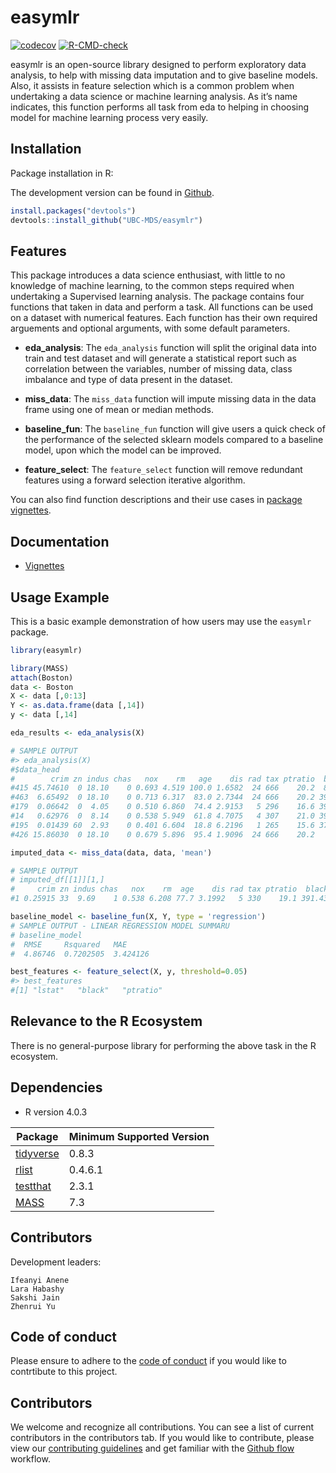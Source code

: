 
<!-- README.md is generated from README.Rmd. Please edit that file -->

# easymlr

<!-- badges: start -->

[![codecov](https://codecov.io/gh/UBC-MDS/easymlr/branch/main/graph/badge.svg?token=U18JB42TJS)](https://codecov.io/gh/UBC-MDS/easymlr)
[![R-CMD-check](https://github.com/UBC-MDS/easymlr/actions/workflows/R-CMD-check.yaml/badge.svg)](https://github.com/UBC-MDS/easymlr/actions/workflows/R-CMD-check.yaml)

<!-- badges: end -->

easymlr is an open-source library designed to perform exploratory data
analysis, to help with missing data imputation and to give baseline
models. Also, it assists in feature selection which is a common problem
when undertaking a data science or machine learning analysis. As it’s
name indicates, this function performs all task from eda to helping in
choosing model for machine learning process very easily.

## Installation

Package installation in R:

The development version can be found in [Github](https://github.com/).

``` r
install.packages("devtools")
devtools::install_github("UBC-MDS/easymlr")
```

## Features

This package introduces a data science enthusiast, with little to no
knowledge of machine learning, to the common steps required when
undertaking a Supervised learning analysis. The package contains four
functions that taken in data and perform a task. All functions can be
used on a dataset with numerical features. Each function has their own
required arguements and optional arguments, with some default
parameters.

  - **eda\_analysis**: The `eda_analysis` function will split the
    original data into train and test dataset and will generate a
    statistical report such as correlation between the variables, number
    of missing data, class imbalance and type of data present in the
    dataset.

  - **miss\_data**: The `miss_data` function will impute missing data in
    the data frame using one of mean or median methods.

  - **baseline\_fun**: The `baseline_fun` function will give users a
    quick check of the performance of the selected sklearn models
    compared to a baseline model, upon which the model can be improved.

  - **feature\_select**: The `feature_select` function will remove
    redundant features using a forward selection iterative algorithm.

You can also find function descriptions and their use cases in [package
vignettes](https://htmlpreview.github.io/?https://raw.githubusercontent.com/UBC-MDS/easymlr/main/docs/articles/my-vignette.html).

## Documentation

  - [Vignettes](https://htmlpreview.github.io/?https://raw.githubusercontent.com/UBC-MDS/easymlr/main/docs/articles/my-vignette.html)

## Usage Example

This is a basic example demonstration of how users may use the `easymlr`
package.

``` r
library(easymlr)

library(MASS)
attach(Boston)
data <- Boston
X <- data [,0:13]
Y <- as.data.frame(data [,14])
y <- data [,14]

eda_results <- eda_analysis(X)

# SAMPLE OUTPUT
#> eda_analysis(X)
#$data_head
#        crim zn indus chas   nox    rm   age    dis rad tax ptratio  black lstat
#415 45.74610  0 18.10    0 0.693 4.519 100.0 1.6582  24 666    20.2  88.27 36.98
#463  6.65492  0 18.10    0 0.713 6.317  83.0 2.7344  24 666    20.2 396.90 13.99
#179  0.06642  0  4.05    0 0.510 6.860  74.4 2.9153   5 296    16.6 391.27  6.92
#14   0.62976  0  8.14    0 0.538 5.949  61.8 4.7075   4 307    21.0 396.90  8.26
#195  0.01439 60  2.93    0 0.401 6.604  18.8 6.2196   1 265    15.6 376.70  4.38
#426 15.86030  0 18.10    0 0.679 5.896  95.4 1.9096  24 666    20.2   7.68 24.39

imputed_data <- miss_data(data, data, 'mean')

# SAMPLE OUTPUT
# imputed_df[[1]][1,]
#     crim zn indus chas   nox    rm  age    dis rad tax ptratio  black lstat medv
#1 0.25915 33  9.69    1 0.538 6.208 77.7 3.1992   5 330    19.1 391.43 11.38 21.2

baseline_model <- baseline_fun(X, Y, type = 'regression')
# SAMPLE OUTPUT - LINEAR REGRESSION MODEL SUMMARU
# baseline_model
#  RMSE     Rsquared   MAE     
#  4.86746  0.7202505  3.424126

best_features <- feature_select(X, y, threshold=0.05)
#> best_features
#[1] "lstat"   "black"   "ptratio"
```

## Relevance to the R Ecosystem

There is no general-purpose library for performing the above task in the
R ecosystem.

## Dependencies

  - R version 4.0.3

| Package                                                                   | Minimum Supported Version |
| ------------------------------------------------------------------------- | ------------------------- |
| [tidyverse](https://cran.r-project.org/web/packages/tidyverse/index.html) | 0.8.3                     |
| [rlist](https://cran.r-project.org/web/packages/rlist/index.html)         | 0.4.6.1                   |
| [testthat](https://cran.r-project.org/web/packages/testthat/index.html)   | 2.3.1                     |
| [MASS](https://cran.r-project.org/web/packages/MASS/index.html)           | 7.3                       |

## Contributors

Development leaders:

    Ifeanyi Anene
    Lara Habashy
    Sakshi Jain
    Zhenrui Yu

## Code of conduct

Please ensure to adhere to the [code of
conduct](https://github.com/UBC-MDS/easymlr/blob/main/CODE_OF_CONDUCT.md)
if you would like to contrtibute to this project.

## Contributors

We welcome and recognize all contributions. You can see a list of
current contributors in the contributors tab. If you would like to
contribute, please view our [contributing
guidelines](https://github.com/UBC-MDS/524_easysklearn/blob/main/CONTRIBUTING.rst)
and get familiar with the [Github
flow](https://blog.programster.org/git-workflows) workflow.

